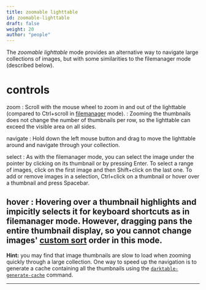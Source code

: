 ```yaml
---
title: zoomable lighttable
id: zoomable-lighttable
draft: false
weight: 20
author: "people"
---
```


The _zoomable lighttable_ mode provides an alternative way to navigate large collections of images, but with some similarities to the filemanager mode (described below). 

# controls

zoom
: Scroll with the mouse wheel to zoom in and out of the lighttable (compared to Ctrl+scroll in [filemanager](./filemanager.md) mode).
: Zooming the thumbnails does not change the number of thumbnails per row, so the lighttable can exceed the visible area on all sides.

navigate
: Hold down the left mouse button and drag to move the lighttable around and navigate through your collection.

select
: As with the filemanager mode, you can select the image under the pointer by clicking on its thumbnail or by pressing Enter. To select a range of images, click on the first image and then Shift+click on the last one. To add or remove images in a selection, Ctrl+click on a thumbnail or hover over a thumbnail and press Spacebar.

hover
: Hovering over a thumbnail highlights and impicitly selects it for keyboard shortcuts as in filemanager mode. However, dragging pans the entire thumbnail display, so you cannot change images' [custom sort](../../lighttable/digital-asset-management/custom-sort.md) order in this mode.
---

**Hint:** you may find that image thumbnails are slow to load when zooming quickly through a large collection. One way to speed up the navigation is to generate a cache containing all the thumbnails using the [`darktable-generate-cache`](../../special-topics/program-invocation/darktable-generate-cache.md) command.

---

